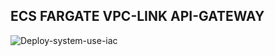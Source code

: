 ## ECS FARGATE VPC-LINK API-GATEWAY

![Deploy-system-use-iac](https://github.com/maisheneka/deploy-system-use-iac/assets/66162813/38091961-2ebf-474f-a9ef-67d5feb6f31f)
